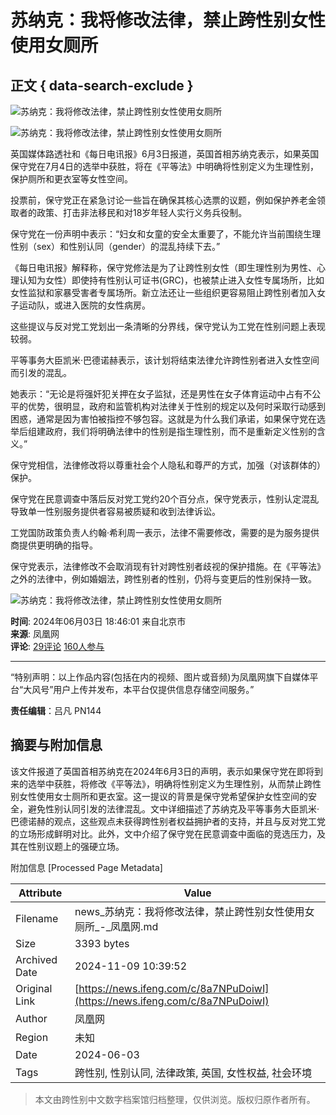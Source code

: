 # 苏纳克：我将修改法律，禁止跨性别女性使用女厕所

## 正文 { data-search-exclude }


![苏纳克：我将修改法律，禁止跨性别女性使用女厕所](//d.ifengimg.com/w121_h75_q90/x0.ifengimg.com/ucms/2024_23/A0588D364C3168971793A37B0E516E523D075F42_size61_w1280_h214.png)

![苏纳克：我将修改法律，禁止跨性别女性使用女厕所](https://x0.ifengimg.com/ucms/2024_23/A0588D364C3168971793A37B0E516E523D075F42_size61_w1280_h214.png)

英国媒体路透社和《每日电讯报》6月3日报道，英国首相苏纳克表示，如果英国保守党在7月4日的选举中获胜，将在《平等法》中明确将性别定义为生理性别，保护厕所和更衣室等女性空间。

投票前，保守党正在紧急讨论一些旨在确保其核心选票的议题，例如保护养老金领取者的政策、打击非法移民和对18岁年轻人实行义务兵役制。

保守党在一份声明中表示：“妇女和女童的安全太重要了，不能允许当前围绕生理性别（sex）和性别认同（gender）的混乱持续下去。”

《每日电讯报》解释称，保守党修法是为了让跨性别女性（即生理性别为男性、心理认知为女性）即使持有性别认可证书(GRC)，也被禁止进入女性专属场所，比如女性监狱和家暴受害者专属场所。新立法还让一些组织更容易阻止跨性别者加入女子运动队，或进入医院的女性病房。

这些提议与反对党工党划出一条清晰的分界线，保守党认为工党在性别问题上表现较弱。

平等事务大臣凯米·巴德诺赫表示，该计划将结束法律允许跨性别者进入女性空间而引发的混乱。

她表示：“无论是将强奸犯关押在女子监狱，还是男性在女子体育运动中占有不公平的优势，很明显，政府和监管机构对法律关于性别的规定以及何时采取行动感到困惑，通常是因为害怕被指控不够包容。这就是为什么我们承诺，如果保守党在选举后组建政府，我们将明确法律中的性别是指生理性别，而不是重新定义性别的含义。”

保守党相信，法律修改将以尊重社会个人隐私和尊严的方式，加强（对该群体的）保护。

保守党在民意调查中落后反对党工党约20个百分点，保守党表示，性别认定混乱导致单一性别服务提供者容易被质疑和收到法律诉讼。

工党国防政策负责人约翰·希利周一表示，法律不需要修改，需要的是为服务提供商提供更明确的指导。

保守党表示，法律修改不会取消现有针对跨性别者歧视的保护措施。在《平等法》之外的法律中，例如婚姻法，跨性别者的性别，仍将与变更后的性别保持一致。

![苏纳克：我将修改法律，禁止跨性别女性使用女厕所](https://x0.ifengimg.com/ucms/2024_23/CFB24E1E192E31D81B5BC573E22718D5151F210F_size71_w1080_h119.png)

**时间**: 2024年06月03日 18:46:01 来自北京市  
**来源**: 凤凰网  
**评论**: [29评论](//gentie.ifeng.com/c/comment/8a7NPuDoiwI) [160人参与](//gentie.ifeng.com/c/comment/8a7NPuDoiwI)

---

“特别声明：以上作品内容(包括在内的视频、图片或音频)为凤凰网旗下自媒体平台“大风号”用户上传并发布，本平台仅提供信息存储空间服务。”

**责任编辑**：吕凡 PN144

## 摘要与附加信息

<!-- tcd_abstract -->
该文件报道了英国首相苏纳克在2024年6月3日的声明，表示如果保守党在即将到来的选举中获胜，将修改《平等法》，明确将性别定义为生理性别，从而禁止跨性别女性使用女士厕所和更衣室。这一提议的背景是保守党希望保护女性空间的安全，避免性别认同引发的法律混乱。文中详细描述了苏纳克及平等事务大臣凯米·巴德诺赫的观点，这些观点未获得跨性别者权益拥护者的支持，并且与反对党工党的立场形成鲜明对比。此外，文中介绍了保守党在民意调查中面临的竞选压力，及其在性别议题上的强硬立场。
<!-- tcd_abstract_end -->

附加信息 [Processed Page Metadata]

| Attribute       | Value                                  |
|-----------------|----------------------------------------|
| Filename        | news_苏纳克：我将修改法律，禁止跨性别女性使用女厕所_-_凤凰网.md                             |
| Size            | 3393 bytes                           |
| Archived Date   | 2024-11-09 10:39:52                             |
| Original Link   | [https://news.ifeng.com/c/8a7NPuDoiwI](https://news.ifeng.com/c/8a7NPuDoiwI)                       |
| Author          | 凤凰网                               |
| Region          | 未知                               |
| Date            | 2024-06-03                                 |
| Tags            | 跨性别, 性别认同, 法律政策, 英国, 女性权益, 社会环境                                 |
>
> 本文由跨性别中文数字档案馆归档整理，仅供浏览。版权归原作者所有。
>